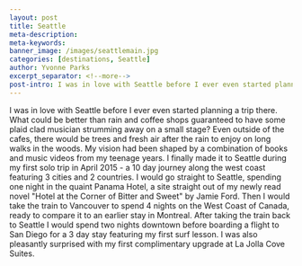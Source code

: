 ```yaml
---
layout: post
title: Seattle
meta-description:
meta-keywords:
banner_image: /images/seattlemain.jpg
categories: [destinations, Seattle]
author: Yvonne Parks
excerpt_separator: <!--more-->
post-intro: I was in love with Seattle before I ever even started planning a trip there. What could be better than rain and coffee shops guaranteed to have some plaid clad musician strumming away on a small stage? Even outside of the cafes, there would be trees and fresh air after the rain to enjoy on long walks in the woods. My vision had been shaped by a combination of books and music videos from my teenage years.
---
```


I was in love with Seattle before I ever even started planning a trip there. What could be better than rain and coffee shops guaranteed to have some plaid clad musician strumming away on a small stage? Even outside of the cafes, there would be trees and fresh air after the rain to enjoy on long walks in the woods. My vision had been shaped by a combination of books and music videos from my teenage years. I finally made it to Seattle during my first solo trip in April 2015 - a 10 day journey along the west coast featuring 3 cities and 2 countries. I would go straight to Seattle, spending one night in the quaint Panama Hotel, a site straight out of my newly read novel "Hotel at the Corner of Bitter and Sweet" by Jamie Ford. Then I would take the train to Vancouver to spend 4 nights on the West Coast of Canada, ready to compare it to an earlier stay in Montreal. After taking the train back to Seattle I would spend two nights downtown before boarding a flight to San Diego for a 3 day stay featuring my first surf lesson. I was also pleasantly surprised with my first complimentary upgrade at La Jolla Cove Suites.
